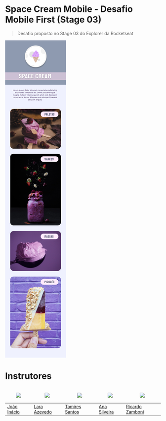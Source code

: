 # Space Cream Mobile - Desafio Mobile First (Stage 03)

> Desafio proposto no Stage 03 do Explorer da Rocketseat

![Screenshot](./.github/preview.jpg)

# Instrutores

<table>
   <thead>
      <tr>
         <td valign="bottom">
            <p align="center">
               <a href="https://github.com/birobirobiro">
               <img src="https://github.com/birobirobiro.png?size=100" align="center" />
               </a>
            </p>
         </td>
         <td valign="bottom">
            <p align="center">
               <a href="https://github.com/larazevedo">
               <img src="https://github.com/larazevedo.png?size=100" align="center" />
               </a>
            </p>
         </td>
				 <td valign="bottom">
            <p align="center">
               <a href="https://github.com/tfstam">
               <img src="https://github.com/tfstam.png?size=100" align="center" />
               </a>
            </p>
         </td>
				 <td valign="bottom">
            <p align="center">
               <a href="https://github.com/anasilveira9787">
               <img src="https://github.com/anasilveira9787.png?size=100" align="center" />
               </a>
            </p>
         </td>
         <td valign="bottom">
            <p align="center">
               <a href="https://github.com/Ricmaloy">
               <img src="https://github.com/Ricmaloy.png?size=100" align="center" />
               </a>
            </p>
         </td>
      </tr>
   </thead>
   <tbody>
      <tr>
         <td><a href="https://github.com/birobirobiro">João Inácio</a></td>
         <td><a href="https://github.com/larazevedo">Lara Azevedo</a></td>
         <td><a href="https://github.com/tfstam">Tamires Santos</a></td>
         <td><a href="https://github.com/anasilveira9787">Ana Silveira</a></td>
         <td><a href="https://github.com/Ricmaloy">Ricardo Zamboni</a></td>
      </tr>
   </tbody>
</table>
